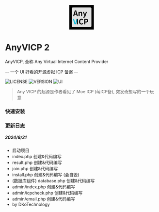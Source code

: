 <div align="center">
    <img src="./logo.png" width="81" height="81">
</div>

# AnyVICP 2

AnyVICP, 全称 Any Virtual Internet Content Provider

-- 一个 UI 好看的开源虚拟 ICP 备案 --

![LICENSE](https://img.shields.io/badge/LICENSE-MIT-green)
![VERSION](https://img.shields.io/badge/Version-2.0.0-blue)
![UI](https://img.shields.io/badge/UI_Pack-MDUI_2-red)

> Any VICP 的起源是作者看见了 Moe ICP (萌ICP备), 突发奇想写的一个玩意

### 快速安装


### 更新日志

##### 2024/8/21
- 启动项目
- index.php 创建&代码编写
- result.php 创建&代码编写
- join.php 创建&代码编写
- install.php 创建&代码编写 (会自毁)
- (数据库组件) database.php 创建&代码编写
- admin/index.php 创建&代码编写
- admin/icpcheck.php 创建&代码编写
- admin/email.php 创建&代码编写
- by DKoTechnology
